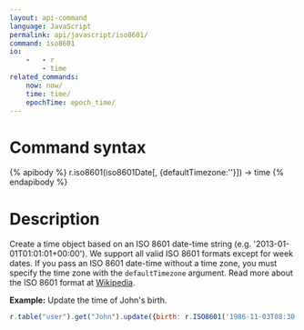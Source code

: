 ```yaml
---
layout: api-command
language: JavaScript
permalink: api/javascript/iso8601/
command: iso8601
io:
    -   - r
        - time
related_commands:
    now: now/
    time: time/
    epochTime: epoch_time/
---
```


# Command syntax #

{% apibody %}
r.iso8601(iso8601Date[, {defaultTimezone:''}]) &rarr; time
{% endapibody %}

# Description #

Create a time object based on an ISO 8601 date-time string (e.g. '2013-01-01T01:01:01+00:00'). We support all valid ISO 8601 formats except for week dates. If you pass an ISO 8601 date-time without a time zone, you must specify the time zone with the `defaultTimezone` argument. Read more about the ISO 8601 format at [Wikipedia](http://en.wikipedia.org/wiki/ISO_8601).

__Example:__ Update the time of John's birth.

```js
r.table("user").get("John").update({birth: r.ISO8601('1986-11-03T08:30:00-07:00')}).run(conn, callback)
```


